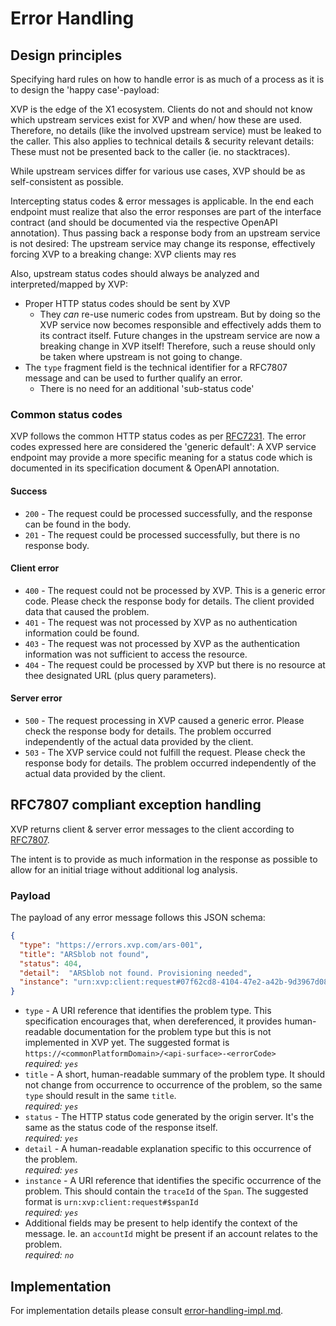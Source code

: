 # Error Handling

## Design principles

Specifying hard rules on how to handle error is as much of a process as it is to design the 'happy case'-payload:

XVP is the edge of the X1 ecosystem. Clients do not and should not know which upstream services exist for XVP and when/
how these are used. 
Therefore, no details (like the involved upstream service) must be leaked to the caller.
This also applies to technical details & security relevant details: These must not be presented back to the caller (ie. no stacktraces).

While upstream services differ for various use cases, XVP should be as self-consistent as possible.

Intercepting status codes & error messages is applicable. In the end each endpoint must realize that also the error
responses are part of the interface contract (and should be documented via the respective OpenAPI annotation).
Thus passing back a response body from an upstream service is not desired: The upstream service may change its response,
effectively forcing XVP to a breaking change: XVP clients may res

Also, upstream status codes should always be analyzed and interpreted/mapped by XVP:

* Proper HTTP status codes should be sent by XVP
   * They *can* re-use numeric codes from upstream. But by doing so the XVP service now becomes responsible and effectively
     adds them to its contract itself. Future changes in the upstream service are now a breaking change in XVP itself!
     Therefore, such a reuse should only be taken where upstream is not going to change.
* The `type` fragment field is the technical identifier for a RFC7807 message and can be used to further qualify an error.
   * There is no need for an additional 'sub-status code'

### Common status codes

XVP follows the common HTTP status codes as per [RFC7231](https://tools.ietf.org/html/rfc7231).
The error codes expressed here are considered the 'generic default': A XVP service endpoint may provide
a more specific meaning for a status code which is documented in its specification document & OpenAPI annotation.

#### Success
* `200` - The request could be processed successfully, and the response can be found in the body.
* `201` - The request could be processed successfully, but there is no response body.

#### Client error
* `400` - The request could not be processed by XVP. This is a generic error code. Please check the response body for
  details. The client provided data that caused the problem.
* `401` - The request was not processed by XVP as no authentication information could be found.
* `403` - The request was not processed by XVP as the authentication information was not sufficient to access the
  resource.
* `404` - The request could be processed by XVP but there is no resource at thee designated URL (plus query parameters).

#### Server error
* `500` - The request processing in XVP caused a generic error. Please check the response body for details.
  The problem occurred independently of the actual data provided by the client.
* `503` - The XVP service could not fulfill the request. Please check the response body for details.
  The problem occurred independently of the actual data provided by the client.

## RFC7807 compliant exception handling

XVP returns client & server error messages to the client according to [RFC7807](https://tools.ietf.org/html/rfc7807).

The intent is to provide as much information in the response as possible to allow for an initial triage without
additional log analysis.

### Payload

The payload of any error message follows this JSON schema:

```json
{
  "type": "https://errors.xvp.com/ars-001",
  "title": "ARSblob not found",
  "status": 404,
  "detail":  "ARSblob not found. Provisioning needed",
  "instance": "urn:xvp:client:request#07f62cd8-4104-47e2-a42b-9d3967d08968"
}
``` 

* `type` - A URI reference that identifies the problem type. 
  This specification encourages that, when dereferenced, it provides human-readable documentation for the problem type
  but this is not implemented in XVP yet.
  The suggested format is `https://<commonPlatformDomain>/<api-surface>-<errorCode>`  
  _required: `yes`_
* `title` - A short, human-readable summary of the problem type.
  It should not change from occurrence to occurrence of the problem, so the same `type` should result in the same
  `title`.  
  _required: `yes`_
* `status` - The HTTP status code generated by the origin server. It's the same as the status code of the response itself.  
_required: `yes`_ 
* `detail` - A human-readable explanation specific to this occurrence of the problem.  
_required: `yes`_
* `instance` - A URI reference that identifies the specific occurrence of the problem.
  This should contain the `traceId` of the `Span`.
  The suggested format is `urn:xvp:client:request#$spanId`  
  _required: `yes`_
* Additional fields may be present to help identify the context of the message. Ie. an `accountId` might be
  present if an account relates to  the problem.  
  _required: `no`_

## Implementation
For implementation details please consult [error-handling-impl.md](error-handling-impl.md).
